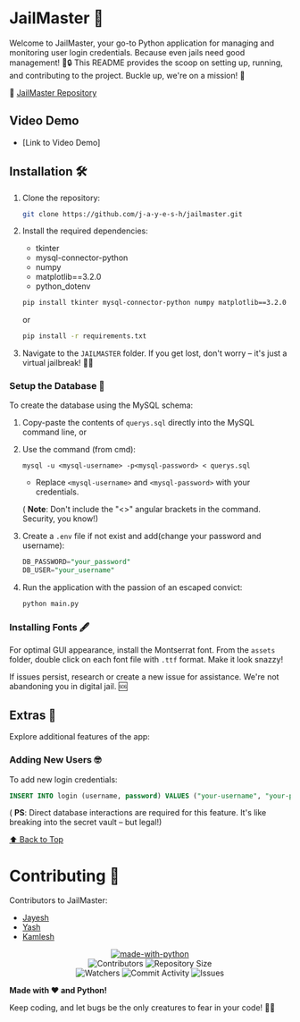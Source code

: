 # JailMaster 🚀

Welcome to JailMaster, your go-to Python application for managing and monitoring user login credentials. Because even jails need good management! 🏢🔒 This README provides the scoop on setting up, running, and contributing to the project. Buckle up, we're on a mission! 🤠

🔗 [JailMaster Repository](https://github.com/j-a-y-e-s-h/jailmaster.git)

## Video Demo

- [Link to Video Demo]

## Installation 🛠️

1. Clone the repository:

   ```bash
   git clone https://github.com/j-a-y-e-s-h/jailmaster.git
   ```
2. Install the required dependencies:

   - tkinter
   - mysql-connector-python
   - numpy
   - matplotlib==3.2.0
   - python_dotenv

   ```bash
   pip install tkinter mysql-connector-python numpy matplotlib==3.2.0 python_dotenv
   ```

   or
    ```bash
   pip install -r requirements.txt
   ```
4. Navigate to the `JAILMASTER` folder. If you get lost, don't worry – it's just a virtual jailbreak! 🏃‍♂️

### Setup the Database 💾

To create the database using the MySQL schema:

1. Copy-paste the contents of `querys.sql` directly into the MySQL command line, or
2. Use the command (from cmd):

   ```shell
   mysql -u <mysql-username> -p<mysql-password> < querys.sql
   ```

   - Replace `<mysql-username>` and `<mysql-password>` with your credentials.

   ( **Note**: Don't include the "<>" angular brackets in the command. Security, you know!)
3. Create a `.env` file if not exist and add(change your password and username): 

   ```sql
   DB_PASSWORD="your_password"
   DB_USER="your_username"
   ```
4. Run the application with the passion of an escaped convict:

   ```bash
   python main.py
   ```

### Installing Fonts 🖋️

For optimal GUI appearance, install the Montserrat font. From the `assets` folder, double click on each font file with `.ttf` format. Make it look snazzy!

If issues persist, research or create a new issue for assistance. We're not abandoning you in digital jail. 🆘

## Extras 🎉

Explore additional features of the app:

### Adding New Users 🤓

To add new login credentials:

```sql
INSERT INTO login (username, password) VALUES ("your-username", "your-password");
```

( **PS**: Direct database interactions are required for this feature. It's like breaking into the secret vault – but legal!)

[⬆️ Back to Top](https://github.com/j-a-y-e-s-h/jailmaster/blob/main/readme.md#jailmaster-)

# Contributing 🤝

Contributors to JailMaster:

* [Jayesh](https://github.com/j-a-y-e-s-h)
* [Yash](https://github.com/YashPatil2023/)
* [Kamlesh](https://github.com/kamlesh-IY9/)

<p align="center"> 
  <a href="https://python.org"><img src="http://forthebadge.com/images/badges/made-with-python.svg" alt="made-with-python"></a> 
  <br> 
  <img src="https://img.shields.io/github/contributors/j-a-y-e-s-h/jailmaster?style=for-the-badge" alt="Contributors"> 
  <img src="https://img.shields.io/github/repo-size/j-a-y-e-s-h/jailmaster?style=for-the-badge" alt="Repository Size"><br> 
  <img src="https://img.shields.io/github/watchers/j-a-y-e-s-h/jailmaster?style=for-the-badge" alt="Watchers"> 
  <img src="https://img.shields.io/github/commit-activity/w/j-a-y-e-s-h/jailmaster?style=for-the-badge" alt="Commit Activity"> 
  <img src="https://img.shields.io/github/issues/j-a-y-e-s-h/jailmaster?style=for-the-badge" alt="Issues"> 
</p>

**Made with ❤️ and Python!**

Keep coding, and let bugs be the only creatures to fear in your code! 🐞✨
